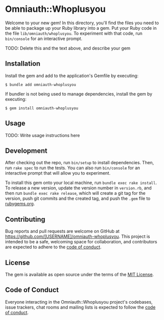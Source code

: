 # Omniauth::Whoplusyou

Welcome to your new gem! In this directory, you'll find the files you need to be able to package up your Ruby library into a gem. Put your Ruby code in the file `lib/omniauth/whoplusyou`. To experiment with that code, run `bin/console` for an interactive prompt.

TODO: Delete this and the text above, and describe your gem

## Installation

Install the gem and add to the application's Gemfile by executing:

    $ bundle add omniauth-whoplusyou

If bundler is not being used to manage dependencies, install the gem by executing:

    $ gem install omniauth-whoplusyou

## Usage

TODO: Write usage instructions here

## Development

After checking out the repo, run `bin/setup` to install dependencies. Then, run `rake spec` to run the tests. You can also run `bin/console` for an interactive prompt that will allow you to experiment.

To install this gem onto your local machine, run `bundle exec rake install`. To release a new version, update the version number in `version.rb`, and then run `bundle exec rake release`, which will create a git tag for the version, push git commits and the created tag, and push the `.gem` file to [rubygems.org](https://rubygems.org).

## Contributing

Bug reports and pull requests are welcome on GitHub at https://github.com/[USERNAME]/omniauth-whoplusyou. This project is intended to be a safe, welcoming space for collaboration, and contributors are expected to adhere to the [code of conduct](https://github.com/[USERNAME]/omniauth-whoplusyou/blob/master/CODE_OF_CONDUCT.md).

## License

The gem is available as open source under the terms of the [MIT License](https://opensource.org/licenses/MIT).

## Code of Conduct

Everyone interacting in the Omniauth::Whoplusyou project's codebases, issue trackers, chat rooms and mailing lists is expected to follow the [code of conduct](https://github.com/[USERNAME]/omniauth-whoplusyou/blob/master/CODE_OF_CONDUCT.md).
